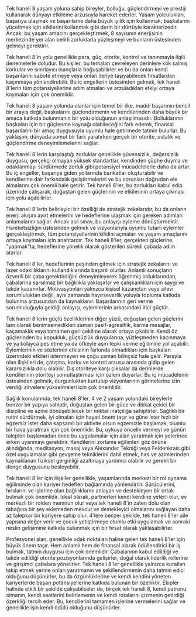 Tek haneli 8 yaşam yoluna sahip bireyler, bolluğu, güçlendirmeyi ve prestiji kullanarak dünyayı etkileme arzusuyla hareket ederler. Yaşam yolculukları, başarıya ulaşmak ve başarılarını daha büyük iyilik için kullanmak, başkalarını yüceltmek için etkilerini kullanmak gibi derin bir dürtüyle karakterizedir. Ancak, bu yaşam amacını gerçekleştirmek, 8 sayısının enerjisinin merkezinde yer alan belirli zorluklarla yüzleşmeyi ve bunların üstesinden gelmeyi gerektirir.

Tek haneli 8'in yolu genellikle para, güç, otorite, kontrol ve tanınmayla ilgili denemelerle doludur. Bu kişiler, bu temaları çevreleyen derinlere kök salmış korkular ve sınırlayıcı inançlarla boğuşabilirler ve bu da onları kendi başarılarını sabote etmeye veya onları ileriye taşıyabilecek fırsatlardan kaçınmaya yönlendirebilir. Bu iç engellerin üstesinden gelmek, tek haneli 8'lerin tüm potansiyellerine adım atmaları ve arzuladıkları etkiyi ortaya koymaları için çok önemlidir.

Tek haneli 8 yaşam yolunda olanlar için temel bir ilke, maddi başarının bencil bir arayış değil, başkalarını güçlendirmenin ve kendilerinden daha büyük bir amaca katkıda bulunmanın bir yolu olduğunun anlaşılmasıdır. Bolluklarının başkaları için bir güçlenme kaynağı olabileceğini fark ederek, finansal başarılarını bir amaç duygusuyla uyumlu hale getirmede tatmin bulurlar. Bu yaklaşım, dünyada somut bir fark yaratırken gerçek bir otorite, ustalık ve güçlendirme deneyimlemelerini sağlar.

Tek haneli 8'lerin karşılaştığı zorluklar genellikle güvensizlik, değersizlik duygusu, gerçekçi olmayan yüksek standartlar, kendinden şüphe duyma ve odaklanmayı sürdürmede zorluk gibi potansiyel mücadelelerle daha da artar. Bu iç engeller, başarıya giden yollarında barikatlar oluşturabilir ve kendilerine dair farkındalık geliştirmelerini ve bu sorunları doğrudan ele almalarını çok önemli hale getirir. Tek haneli 8'ler, bu zorlukları kabul edip üzerinde çalışarak, doğuştan gelen güçlerinin ve etkilerinin ortaya çıkması için yolu açabilirler.

Tek haneli 8'lerin belirleyici bir özelliği de stratejik zekalarıdır, bu da onların enerji akışını ayırt etmelerini ve hedeflerine ulaşmak için gereken adımları anlamalarını sağlar. Ancak asıl sınav, bu anlayışı eyleme dönüştürmektir. Hareketsizliğin üstesinden gelmek ve vizyonlarıyla uyumlu tutarlı eylemler gerçekleştirmek, tüm potansiyellerinin kilidini açmaları ve yaşam amaçlarını ortaya koymaları için anahtardır. Tek haneli 8'ler, gerçekten güçlerine, "yapmak"ta, hedeflerine yönelik olarak gösterilen sürekli çabada adım atarlar.

Tek haneli 8'ler, hedeflerinin peşinden gitmek için stratejik zekalarını ve lazer odaklılıklarını kullandıklarında başarılı olurlar. Anlamlı sonuçların özverili bir çaba gerektirdiğini deneyimleyerek öğrenmiş olduklarından, çabalarına sarsılmaz bir bağlılıkla yaklaşırlar ve çalışkanlıkları için saygı ve takdir kazanırlar. Motivasyonları yalnızca kişisel kazançtan veya ailevi sorumluluktan değil, aynı zamanda hayırseverlik yoluyla topluma katkıda bulunma arzusundan da kaynaklanır. Başarılarının geri verme sorumluluğuyla geldiği anlayışı, eylemlerinin arkasındaki itici güçtür.

Tek haneli 8'lerin güçlü özelliklerinin diğer yüzü, doğuştan gelen güçlerini tam olarak benimsemedikleri zaman pasif-agresiflik, karma mesajlar, kaçamaklık veya tamamen geri çekilme olarak ortaya çıkabilir. Kendi öz güçlerinden bu kopukluk, güçsüzlük duygularına, yüzleşmeden kaçınmaya ve ya kolayca pes etme ya da öfkeyle aşırı tepki verme eğilimine yol açabilir. Eylemlerinin ve sözlerinin etkisinin farkında olmadıkları için başkaları üzerindeki etkileri istenmeyen ve çoğu zaman bilinçsiz hale gelir. Parayla olan ilişkileri de, çatışma, korku ve kontrol arzusu arasında gidip gelen kararsızlıkla dolu olabilir. Dış otoriteye karşı çıksalar da derinlerde kendilerinin otoriteyi somutlaştırması için özlem duyarlar. Bu iç mücadelenin üstesinden gelmek, durgunluktan kurtulup vizyonlarının görmelerine izin verdiği zirvelere yükselmeleri için çok önemlidir.

Sağlık konularında, tek haneli 8'ler, 4 ve 2 yaşam yolundaki bireylerle benzer bir yapıya sahiptir, doğuştan gelen bir güce ve dikkat çekici bir disipline ve azme dönüşebilecek bir miktar inatçılığa sahiptirler. Sağlıklı bir rutini sürdürmek, iyi olmaları için hayati önem taşır ve güne ister hızlı bir egzersiz ister daha kapsamlı bir aktivite olsun egzersizle başlamak, olumlu bir hava yaratmak için çok önemlidir. Bu, uykuya öncelik vermeyi ve günün talepleri başlamadan önce bu uygulamalar için alan yaratmak için yeterince erken uyanmayı gerektirir. Kendilerini zorlama eğilimleri göz önüne alındığında, meditasyon, masaj veya Alexander Tekniği veya Feldenkrais gibi özel uygulamalar gibi gevşeme tekniklerini dahil etmek, hırs ve azimlerinden kaynaklanan fiziksel gerginliği azaltmaya yardımcı olabilir ve gerekli bir denge duygusunu besleyebilir.

Tek haneli 8'ler için ilişkiler genellikle, yaşamlarında merkezi bir rol oynama eğiliminde olan kariyer hedefleri bağlamında yönlendirilir. Sürücülerini, hırslarını ve işlerine olan bağlılıklarını anlayan ve destekleyen bir ortak bulmak çok önemlidir. İdeal olarak, partnerleri kendi kendine yeterli olur, ev merkezli bir rolden memnun olur veya tek haneli 8'in zaten dolu olan tabağına bir şey eklemeden mevcut ve destekleyici olmalarını sağlayan daha az talepkar bir kariyere sahip olur. 4'lere benzer şekilde, tek haneli 8'ler aile yapısına değer verir ve çocuk yetiştirmeye olumlu etki uygulamak ve sonraki neslin gelişimine katkıda bulunmak için bir fırsat olarak yaklaşabilirler.

Profesyonel alan, genellikle odak noktaları haline gelen tek haneli 8'ler için büyük önem taşır. Hem anlamlı hem de finansal olarak ödüllendirici bir iş bulmak, tatmin duygusu için çok önemlidir. Çabalarının kabul edildiği ve takdir edildiği otorite pozisyonlarında gelişirler, doğal olarak liderlik rollerine ve girişimci çabalara yönelirler. Tek haneli 8'ler genellikle yalnızca kuralları takip etmek yerine onları yaratmanın ve şekillendirmenin daha tatmin edici olduğunu düşünürler, bu da özgünlüklerine ve kendi kendini yöneten kariyerlerde başarı potansiyellerine katkıda bulunan bir özelliktir. Ekipler halinde etkili bir şekilde çalışabilseler de, birçok tek haneli 8, kendi patronu olmanın, kendi saatlerini belirlemenin ve kendi rotalarını çizmenin getirdiği özerkliği tercih eder. Bu, kendilerini tamamen işlerine vermelerini sağlar ve genellikle işin kendi ödülü olduğunu düşünürler.
